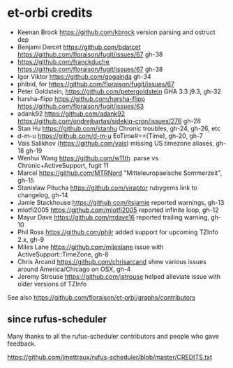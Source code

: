 
# et-orbi credits

* Keenan Brock https://github.com/kbrock version parsing and ostruct dep
* Benjami Darcet https://github.com/bdarcet https://github.com/floraison/fugit/issues/67 gh-38
* https://github.com/franckduche https://github.com/floraison/fugit/issues/67 gh-38
* Igor Viktor https://github.com/gogainda gh-34
* phibid, for https://github.com/floraison/fugit/issues/67
* Peter Goldstein, https://github.com/petergoldstein GHA 3.3 j9.3, gh-32
* harsha-flipp https://github.com/harsha-flipp https://github.com/floraison/fugit/issues/63
* adank92 https://github.com/adank92 https://github.com/ondrejbartas/sidekiq-cron/issues/276 gh-28
* Stan Hu https://github.com/stanhu Chronic troubles, gh-24, gh-26, etc
* d-m-u https://github.com/d-m-u EoTime#==(Time), gh-20, gh-7
* Vais Salikhov (https://github.com/vais) missing US timezone aliases, gh-18 gh-19
* Wenhui Wang https://github.com/w11th .parse vs Chronic+ActiveSupport, fugit 11
* Marcel https://github.com/MTRNord "Mitteleuropaeische Sommerzeit", gh-15
* Stanisław Pitucha https://github.com/viraptor rubygems link to changelog, gh-14
* Jamie Stackhouse https://github.com/itsjamie reported warnings, gh-13
* mlotfi2005 https://github.com/mlotfi2005 reported infinite loop, gh-12
* Mayur Dave https://github.com/mdave16 reported trailing warning, gh-10
* Phil Ross https://github.com/philr added support for upcoming TZInfo 2.x, gh-9
* Miles Lane https://github.com/mileslane issue with ActiveSupport::TimeZone, gh-8
* Chris Arcand https://github.com/chrisarcand shew various issues around America/Chicago on OSX, gh-4
* Jeremy Strouse https://github.com/jstrouse helped alleviate issue with older versions of TZInfo

See also https://github.com/floraison/et-orbi/graphs/contributors


## since rufus-scheduler

Many thanks to all the rufus-scheduler contributors and people who gave feedback.

https://github.com/jmettraux/rufus-scheduler/blob/master/CREDITS.txt

